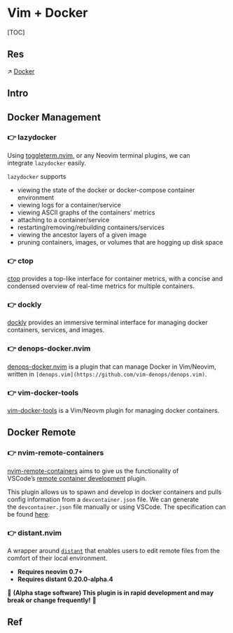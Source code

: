 # Vim + Docker

[TOC]



## Res
↗ [Docker](../../../../../../Software%20Engineering/☁️%20Cloud%20Computing%20&%20Cloud%20Native/🏂%20OS%20Level%20Virtualization%20&%20Containers%20Technology/🐋%20Container%20Implementations/Docker/Docker.md)



## Intro



## Docker Management
### 👉 lazydocker
Using [toggleterm.nvim](https://github.com/akinsho/toggleterm.nvim), or any Neovim terminal plugins, we can integrate `lazydocker` easily.

`lazydocker` supports
- viewing the state of the docker or docker-compose container environment
- viewing logs for a container/service
- viewing ASCII graphs of the containers’ metrics
- attaching to a container/service
- restarting/removing/rebuilding containers/services
- viewing the ancestor layers of a given image
- pruning containers, images, or volumes that are hogging up disk space


### 👉 ctop
[ctop](https://github.com/bcicen/ctop) provides a top-like interface for container metrics, with a concise and condensed overview of real-time metrics for multiple containers.


### 👉 dockly
[dockly](https://github.com/lirantal/dockly) provides an immersive terminal interface for managing docker 
containers, services, and images.


### 👉 denops-docker.nvim
[denops-docker.nvim](https://github.com/skanehira/denops-docker.vim) is a plugin that can manage Docker in Vim/Neovim, written in `[denops.vim](https://github.com/vim-denops/denops.vim)`.


### 👉 vim-docker-tools
[vim-docker-tools](https://github.com/kkvh/vim-docker-tools) is a Vim/Neovm plugin for managing docker containers.



## Docker Remote
### 👉 nvim-remote-containers
[nvim-remote-containers](https://github.com/jamestthompson3/nvim-remote-containers) aims to give us the functionality of VSCode’s [remote container development](https://code.visualstudio.com/docs/remote/containers) plugin.

This plugin allows us to spawn and develop in docker containers and pulls config information from a `devcontainer.json` file. We can generate the `devcontainer.json` file manually or using VSCode. The specification can be found [here](https://containers.dev/implementors/json_reference/).


### 👉 distant.nvim
A wrapper around [`distant`](https://github.com/chipsenkbeil/distant) that enables users to edit remote files from the comfort of their local environment.

- **Requires neovim 0.7+**
- **Requires distant 0.20.0-alpha.4**

🚧 **(Alpha stage software) This plugin is in rapid development and may break or change frequently!** 🚧




## Ref
[Neovim 101— Docker | Medium]: https://alpha2phi.medium.com/neovim-101-docker-b133d5db04a2


